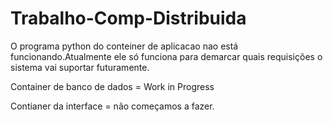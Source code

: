# Trabalho-Comp-Distribuida



O programa python do conteiner de aplicacao nao está funcionando.Atualmente ele só funciona para demarcar quais requisições o sistema vai suportar futuramente.

Container de banco de dados = Work in Progress

Contianer da interface = não começamos a fazer.


